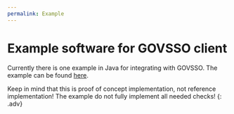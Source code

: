 ```yaml
---
permalink: Example
---
```


# Example software for GOVSSO client

Currently there is one example in Java for integrating with GOVSSO. The example can be found [here](https://github.com/e-gov/GOVSSO-Client/).

Keep in mind that this is proof of concept implementation, not reference implementation! The example do not fully implement all needed checks!
{: .adv}
